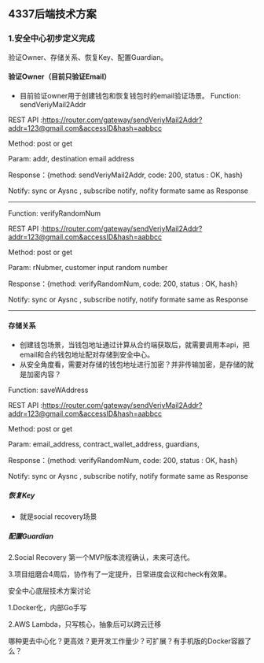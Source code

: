 ## 4337后端技术方案

### 1.安全中心初步定义完成
验证Owner、存储关系、恢复Key、配置Guardian。

#### 验证Owner（目前只验证Email）
+ 目前验证owner用于创建钱包和恢复钱包时的email验证场景。
Function: sendVeriyMail2Addr

REST  API   :https://router.com/gateway/sendVeriyMail2Addr?addr=123@gmail.com&accessID&hash=aabbcc

Method: post or get

Param: addr, destination email address

Response：{method: sendVeriyMail2Addr, code: 200, status : OK, hash}

Notify: sync or Aysnc , subscribe notify, nofity formate same as Response

----

Function: verifyRandomNum

REST  API   :https://router.com/gateway/sendVeriyMail2Addr?addr=123@gmail.com&accessID&hash=aabbcc

Method: post or get

Param: rNubmer, customer input random number

Response：{method: verifyRandomNum, code: 200, status : OK, hash}

Notify: sync or Aysnc , subscribe notify, notify formate same as Response

---

#### 存储关系
+ 创建钱包场景，当钱包地址通过计算从合约端获取后，就需要调用本api，把email和合约钱包地址配对存储到安全中心。
+ 从安全角度看，需要对存储的钱包地址进行加密？并非传输加密，是存储的就是加密内容？

Function: saveWAddress

REST  API   :https://router.com/gateway/sendVeriyMail2Addr?addr=123@gmail.com&accessID&hash=aabbcc

Method: post or get

Param: email_address, contract_wallet_address,  guardians, 

Response：{method: verifyRandomNum, code: 200, status : OK, hash}

Notify: sync or Aysnc , subscribe notify, notify formate same as Response

##### 恢复Key
+ 就是social recovery场景

##### 配置Guardian

2.Social Recovery 第一个MVP版本流程确认，未来可迭代。

3.项目组磨合4周后，协作有了一定提升，日常进度会议和check有效果。



安全中心底层技术方案讨论

1.Docker化，内部Go手写

2.AWS Lambda，只写核心，抽象后可以跨云迁移

哪种更去中心化？更高效？更开发工作量少？可扩展？有手机版的Docker容器了么？



